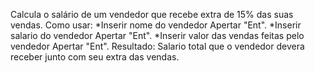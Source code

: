 Calcula o salário de um vendedor que recebe extra de 15% das suas vendas.
Como usar:
*Inserir nome do vendedor Apertar "Ent".
*Inserir salario do vendedor Apertar "Ent".
*Inserir valor das vendas feitas pelo vendedor Apertar "Ent".
Resultado: Salario total que o vendedor devera receber junto com seu extra das vendas.
